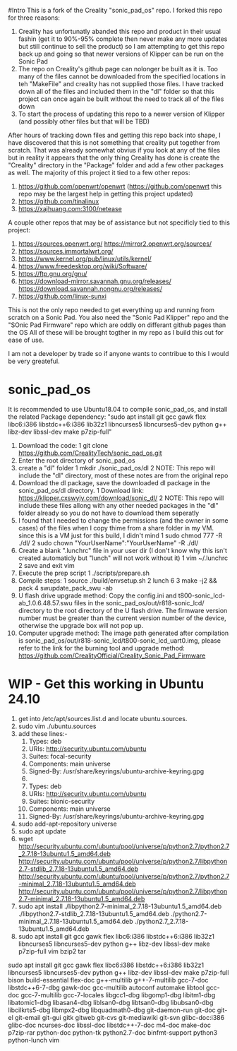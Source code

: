 #Intro
This is a fork of the Creality "sonic_pad_os" repo.  I forked this repo for three reasons:
1. Creality has unfortunatly abanded this repo and product in their usual fashin (get it to 90%-95% complete then never make any more updates but still continue to sell the product) so I am attempting to get this repo back up and going so that newer versions of Klipper can be run on the Sonic Pad
2. The repo on Creality's github page can nolonger be built as it is.  Too many of the files cannot be downloaded from the specified locations in teh "MakeFile" and creality has not supplied those files.  I have tracked down all of the files and included them in the "dl" folder so that this project can once again be built without the need to track all of the files down
3. To start the process of updating this repo to a newer version of Klipper (and possibly other files but that will be TBD)

After hours of tracking down files and getting this repo back into shape, I have discovered that this is not something that creality put together from scratch.
That was already somewhat obvius if you look at any of the files but in reality it appears that the only thing Creality has done is create the "Creality" directory in the "Package" folder
and add a few other packages as well.  The majority of this project it tied to a few other repos:
1. https://github.com/openwrt/openwrt (https://github.com/openwrt this repo may be the largest help in getting this project updated)	
2. https://github.com/tinalinux
3. https://xajhuang.com:3100/netease

A couple other repos that may be of assistance but not specificly tied to this project:
1. https://sources.openwrt.org/ https://mirror2.openwrt.org/sources/
2. https://sources.immortalwrt.org/
3. https://www.kernel.org/pub/linux/utils/kernel/
4. https://www.freedesktop.org/wiki/Software/
5. https://ftp.gnu.org/gnu/
6. https://download-mirror.savannah.gnu.org/releases/ https://download.savannah.nongnu.org/releases/
7. https://github.com/linux-sunxi

This is not the only repo needed to get everything up and running from scratch on a Sonic Pad.  You also need the "Sonic Pad Klipper" repo and the "SOnic Pad Firmware" repo which are oddly on differant github pages than the OS
All of these will be brought togther in my repo as I build this out for ease of use.

I am not a developer by trade so if anyone wants to contribue to this I would be very greateful.

# sonic_pad_os
It is recommended to use Ubuntu18.04 to compile sonic_pad_os, and install the related Package dependency:
"sudo apt install git gcc gawk flex libc6:i386 libstdc++6:i386 lib32z1 libncurses5 libncurses5-dev python g++ libz-dev libssl-dev make p7zip-full"

1. Download the code:
   1 git clone https://github.com/CrealityTech/sonic_pad_os.git
2. Enter the root directory of sonic_pad_os
3. create a "dl" folder
   1 mkdir ./sonic_pad_os/dl
   2 NOTE: This repo will include the "dl" directory, most of these notes are from the original repo
4. Download the dl package, save the downloaded dl package in the sonic_pad_os/dl directory.
   1 Download link: https://klipper.cxswyjy.com/download/sonic_dl/
   2 NOTE: This repo will include these files allong with any other needed packages in the "dl" folder already so you do not have to download them seperatly
5. I found that I needed to change the permissions (and the owner in some cases) of the files when I copy thime from a share folder in my VM.  since this is a VM just for this build, I didn't mind
   1 sudo chmod 777 -R ./dl/
   2 sudo chown "YourUserName":"YourUserName" -R ./dl/
6. Create a blank ".lunchrc" file in your user dir (I don't know why this isn't created automaticly but "lunch" will not work without it)
   1 vim ~/.lunchrc
   2 save and exit vim
7. Execute the prep script
   1 ./scripts/prepare.sh
8. Compile steps:
   1 source ./build/envsetup.sh
   2 lunch 6
   3 make -j2 && pack
   4 swupdate_pack_swu -ab
9. U flash drive upgrade method: Copy the config.ini and t800-sonic_lcd-ab_1.0.6.48.57.swu files in the sonic_pad_os/out/r818-sonic_lcd/ directory to the root directory of the U flash drive. The firmware version number must be greater than the current version number of the device, otherwise the upgrade box will not pop up.
10. Computer upgrade method: The image path generated after compilation is sonic_pad_os/out/r818-sonic_lcd/t800-sonic_lcd_uart0.img, please refer to the link for the burning tool and upgrade method: https://github.com/CrealityOfficial/Creality_Sonic_Pad_Firmware



# WIP - Get this working in Ubuntu 24.10

1. get into /etc/apt/sources.list.d and locate ubuntu.sources.
2. sudo vim ./ubuntu.sources
3. add these lines:-
   1. Types: deb
   2. URIs: http://security.ubuntu.com/ubuntu 
   3. Suites: focal-security
   4. Components: main universe
   5. Signed-By: /usr/share/keyrings/ubuntu-archive-keyring.gpg
   6. 
   7. Types: deb
   8. URIs: http://security.ubuntu.com/ubuntu 
   9. Suites: bionic-security
   10. Components: main universe
   11. Signed-By: /usr/share/keyrings/ubuntu-archive-keyring.gpg
4. sudo add-apt-repository universe
5. sudo apt update
6. wget http://security.ubuntu.com/ubuntu/pool/universe/p/python2.7/python2.7_2.7.18-13ubuntu1.5_amd64.deb http://security.ubuntu.com/ubuntu/pool/universe/p/python2.7/libpython2.7-stdlib_2.7.18-13ubuntu1.5_amd64.deb http://security.ubuntu.com/ubuntu/pool/universe/p/python2.7/python2.7-minimal_2.7.18-13ubuntu1.5_amd64.deb http://security.ubuntu.com/ubuntu/pool/universe/p/python2.7/libpython2.7-minimal_2.7.18-13ubuntu1.5_amd64.deb  
7. sudo apt install ./libpython2.7-minimal_2.7.18-13ubuntu1.5_amd64.deb ./libpython2.7-stdlib_2.7.18-13ubuntu1.5_amd64.deb ./python2.7-minimal_2.7.18-13ubuntu1.5_amd64.deb ./python2.7_2.7.18-13ubuntu1.5_amd64.deb
8. sudo apt install git gcc gawk flex libc6:i386 libstdc++6:i386 lib32z1 libncurses5 libncurses5-dev python g++ libz-dev libssl-dev make p7zip-full vim bzip2 tar

sudo apt install git gcc gawk flex libc6:i386 libstdc++6:i386 lib32z1 libncurses5 libncurses5-dev python g++ libz-dev libssl-dev make p7zip-full bison build-essential flex-doc g++-multilib g++-7-multilib gcc-7-doc libstdc++6-7-dbg gawk-doc gcc-multilib autoconf automake libtool gcc-doc gcc-7-multilib gcc-7-locales libgcc1-dbg libgomp1-dbg libitm1-dbg libatomic1-dbg libasan4-dbg liblsan0-dbg libtsan0-dbg libubsan0-dbg libcilkrts5-dbg libmpx2-dbg libquadmath0-dbg git-daemon-run git-doc git-el git-email git-gui gitk gitweb git-cvs git-mediawiki git-svn glibc-doc:i386 glibc-doc ncurses-doc libssl-doc libstdc++-7-doc m4-doc make-doc p7zip-rar python-doc python-tk python2.7-doc binfmt-support python3 python-lunch vim